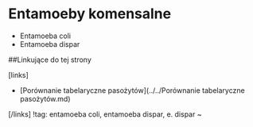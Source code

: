# Entamoeby komensalne

- Entamoeba coli
- Entamoeba dispar





##Linkujące do tej strony

[links]

- [Porównanie tabelaryczne pasożytów](../../Porównanie tabelaryczne pasożytów.md)


[/links]
!tag: entamoeba coli, entamoeba dispar, e. dispar
~


